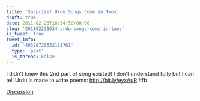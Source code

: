 ```yaml
---
title: 'Surprise! Urdu Songs Come in Twos'
draft: true
date: 2011-02-23T16:34:50+00:00
slug: '201102231634-urdu-songs-come-in-twos'
is_tweet: true
tweet_info:
  id: '40328720552181761'
  type: 'post'
  is_thread: False
---
```




I didn't knew this 2nd part of song existed! I don't understand fully but I can tell Urdu is made to write poems: http://bit.ly/eyxAuR #fb

[Discussion](https://x.com/sytelus/status/40328720552181761)
